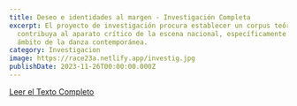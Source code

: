 ```yaml
---
title: Deseo e identidades al margen - Investigación Completa
excerpt: El proyecto de investigación procura establecer un corpus teórico que
  contribuya al aparato crítico de la escena nacional, específicamente en el
  ámbito de la danza contemporánea.
category: Investigacion
image: https://race23a.netlify.app/investig.jpg
publishDate: 2023-11-26T00:00:00.000Z
---
```

[Leer el Texto Completo](https://drive.google.com/file/d/1rCAEvybe412uFSMphIYCAcSIRcr6KWtU/preview)
